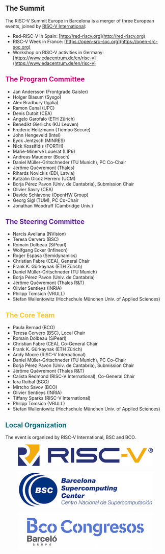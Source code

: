## The Summit


The RISC-V Summit Europe in Barcelona is a merger of three European
events, joined by [RISC-V International](https://riscv.org):

 - Red-RISC-V in Spain: [http://red-riscv.org](http://red-riscv.org)
 - RISC-V Week in France: [https://open-src-soc.org](https://open-src-soc.org)
 - Workshop on RISC-V activities in Germany: [https://www.edacentrum.de/en/risc-v](https://www.edacentrum.de/en/risc-v) 

<div>
<h2 style="color: #cb007b" id="the-program-committee">The Program Committee</h2>

<ul>
    <li>Jan Andersson (Frontgrade Gaisler)</li>
    <li>Holger Blasum (Sysgo)</li>
    <li>Alex Bradbury (Igalia)</li>
    <li>Ramon Canal (UPC)</li>
    <li>Denis Dutoit (CEA)</li>
    <li>Angelo Garofalo (ETH Zürich)</li>
    <li>Benedikt Gierlichs (KU Leuven)</li>
    <li>Frederic Heitzmann (Tiempo Secure)</li>
    <li>John Hengeveld (Intel)</li>
    <li>Eyck Jentzsch (MINRES)</li>
    <li>Nick Kossifidis (FORTH)</li>
    <li>Marie-Minerve Louerat (LIP6)</li>
    <li>Andreas Mauderer (Bosch)</li>
    <li>Daniel Müller-Gritschneder (TU Munich), PC Co-Chair</li>
    <li>Jérôme Quévremont (Thales)</li>
    <li>Rihards Novickis (EDI, Latvia)</li>
    <li>Katzalin Olcoz Herrero (UCM)</li>
    <li>Borja Pérez Pavon (Univ. de Cantabria), Submission Chair</li>
    <li>Olivier Savry (CEA)</li>
    <li>Davide Schiavone (OpenHW Group)</li>
    <li>Georg Sigl (TUM), PC Co-Chair</li>
    <li>Jonathan Woodruff (Cambridge Univ.)</li>
</ul>
<h2 style="color: #60269e" id="the-steering-committee">The Steering Committee</h2>
<ul>
    <li>Narcís Avellana (NVision)</li>
    <li>Teresa Cervero (BSC)</li>
    <li>Romain Dolbeau (SiPearl)</li>
    <li>Wolfgang Ecker (Infineon)</li>
    <li>Roger Espasa (Semidynamics)</li>
    <li>Christian Fabre (CEA), General Chair</li>
    <li>Frank K. Gürkaynak (ETH Zürich)</li>
    <li>Daniel Müller-Gritschneder (TU Munich)</li>
    <li>Borja Pérez Pavon (Univ. de Cantabria)</li>
    <li>Jérôme Quévremont (Thales R&amp;T)</li>
    <li>Olivier Sentieys (INRIA)</li>
    <li>Philipp Tomsich (VRULL)</li>
    <li>Stefan Wallentowitz (Hochschule München Univ. of Applied Sciences)</li>
</ul>
<h2 style="color: #ffc72c" id="the-core-team">The Core Team</h2>
<ul>
    <li>Paula Bernad (BCO)</li>
    <li>Teresa Cervero (BSC), Local Chair</li>
    <li>Romain Dolbeau (SiPearl)</li>
    <li>Christian Fabre (CEA), Co-General Chair</li>
    <li>Frank K. Gürkaynak (ETH Zürich)</li>
    <li>Andy Moore (RISC-V International)</li>
    <li>Daniel Müller-Gritschneder (TU Munich), PC Co-Chair</li>
    <li>Borja Pérez Pavon (Univ. de Cantabria), Submission Chair</li>
    <li>Jérôme Quévremont (Thales R&amp;T)</li>
    <li>Calista Redmond (RISC-V International), Co-General Chair</li>
    <li>Iara Ruibal (BCO)</li>
    <li>Mirtcho Savov (BCO)</li>
    <li>Olivier Sentieys (INRIA)</li>
    <li>Tiffany Sparks (RISC-V International)</li>
    <li>Philipp Tomsich (VRULL)</li>
    <li>Stefan Wallentowitz (Hochschule München Univ. of Applied Sciences)</li>
	</ul>
<h2 style="color: #0a6b7c" id="local-organization">Local Organization</h2>
<p>The event is organized by RISC-V International, BSC and BCO.</p>
</div>
<div class="organizers">
  <figure class="organizers__item organizers__item--1">
    <a href="https://riscv.org"><img src="media/logos/RISCV-logo.png" alt="RISC-V logo" class="organizers__img"/></a>
  </figure>
  <figure class="organizers__item organizers__item--2">
    <a href="https://www.bsc.es"><img src="media/logos/BSC.png" alt="BSC logo" class="organizers__img"/></a>
  </figure>
  <figure class="organizers__item organizers__item--3">
    <a href="https://www.bcocongresos.com"><img src="media/logos/BCO.png" alt="BCO Congreso logo" class="organizers__img"/></a>
  </figure>
</div>
